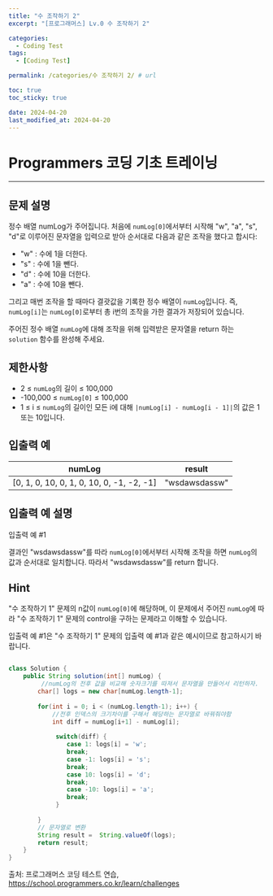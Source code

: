 ```yaml
---
title: "수 조작하기 2"
excerpt: "[프로그래머스] Lv.0 수 조작하기 2"

categories:
  - Coding Test
tags:
  - [Coding Test]

permalink: /categories/수 조작하기 2/ # url

toc: true
toc_sticky: true

date: 2024-04-20
last_modified_at: 2024-04-20
---
```


# Programmers 코딩 기초 트레이닝

---

## 문제 설명
정수 배열 numLog가 주어집니다. 처음에 `numLog[0]`에서부터 시작해 "w", "a", "s", "d"로 이루어진 문자열을 입력으로 받아 순서대로 다음과 같은 조작을 했다고 합시다:

- "w" : 수에 1을 더한다.
- "s" : 수에 1을 뺀다.
- "d" : 수에 10을 더한다.
- "a" : 수에 10을 뺀다.

그리고 매번 조작을 할 때마다 결괏값을 기록한 정수 배열이 `numLog`입니다. 즉, `numLog[i]`는 `numLog[0]`로부터 총 i번의 조작을 가한 결과가 저장되어 있습니다.

주어진 정수 배열 `numLog`에 대해 조작을 위해 입력받은 문자열을 return 하는 `solution` 함수를 완성해 주세요.

## 제한사항
- 2 ≤ `numLog`의 길이 ≤ 100,000
- -100,000 ≤ `numLog[0]` ≤ 100,000
- 1 ≤ i ≤ `numLog`의 길이인 모든 i에 대해 `|numLog[i] - numLog[i - 1]|`의 값은 1 또는 10입니다.

## 입출력 예

| numLog                                      | result        |
|---------------------------------------------|---------------|
| [0, 1, 0, 10, 0, 1, 0, 10, 0, -1, -2, -1]  | "wsdawsdassw" |

## 입출력 예 설명
입출력 예 #1

결과인 "wsdawsdassw"를 따라 `numLog[0]`에서부터 시작해 조작을 하면 `numLog`의 값과 순서대로 일치합니다. 따라서 "wsdawsdassw"를 return 합니다.

## Hint
"수 조작하기 1" 문제의 n값이 `numLog[0]`에 해당하며, 이 문제에서 주어진 `numLog`에 따라 "수 조작하기 1" 문제의 control을 구하는 문제라고 이해할 수 있습니다.

입출력 예 #1은 "수 조작하기 1" 문제의 입출력 예 #1과 같은 예시이므로 참고하시기 바랍니다.


```java

class Solution {
    public String solution(int[] numLog) {
         //numLog의 전후 값을 비교해 숫자크기를 따져서 문자열을 만들어서 리턴하자.
        char[] logs = new char[numLog.length-1];
 
        for(int i = 0; i < (numLog.length-1); i++) {
        	//전후 인덱스의 크기차이를 구해서 해당하는 문자열로 바꿔줘야함
        	int diff = numLog[i+1] - numLog[i];
        		
        	 switch(diff) {
        	 	case 1: logs[i] = 'w';
        	 	break;
        	 	case -1: logs[i] = 's';
        	 	break;
        	 	case 10: logs[i] = 'd';
        	 	break;
        	 	case -10: logs[i] = 'a';
        	 	break;
        	 }
        	
        }
        // 문자열로 변환
        String result =  String.valueOf(logs);
        return result;
    }
}

``````

출처: 프로그래머스 코딩 테스트 연습, https://school.programmers.co.kr/learn/challenges
